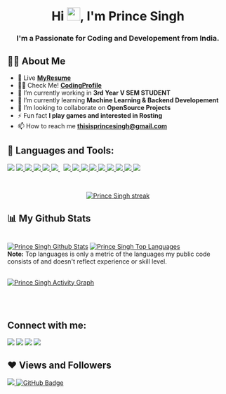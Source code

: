 


<h1 align="center">Hi <img src="https://raw.githubusercontent.com/MartinHeinz/MartinHeinz/master/wave.gif" width="30px">, I'm <b>Prince Singh</b></h1>
<h3 align="center"><b>I'm a Passionate for Coding and Developement from India.</b></h3>


<!-- <img align="right" alt="Coding" width="400" src="bn.gif"> -->


## 🙋‍♂️ About Me
- 📔 Live [**MyResume**](https://princesinghhub.github.io/MYWebResume/)
- 👨‍💻 Check Me! [**CodingProfile**](https://princesinghhub.github.io/MyCodingProfiles/)
- 🔭 I’m currently working in **3rd Year V SEM STUDENT**
- 📘 I’m currently learning **Machine Learning & Backend Developement**
- 👯 I’m looking to collaborate on **OpenSource Projects**
- ⚡ Fun fact **I play games and interested in Rosting**
- 📫 How to reach me **thisisprincesingh@gmail.com**

## 🚀 Languages and Tools:

<p align="left"> 
    <img src="https://img.icons8.com/color/96/000000/python--v1.png"/>
    <a href="https://www.java.com" target="_blank"> <img src="https://img.icons8.com/color/96/000000/java-coffee-cup-logo--v1.png"/> </a>
    <a href="https://www.w3.org/html/" target="_blank"> <img src="https://img.icons8.com/color/96/000000/html-5--v1.png"/> </a> 
    <a href="https://www.w3schools.com/css/" target="_blank"> <img src="https://img.icons8.com/color/96/000000/css3.png"/> </a> 
    <a href="https://getbootstrap.com" target="_blank"> <img src="https://img.icons8.com/color/96/000000/bootstrap.png"/> </a> 
    <a style="padding-right:8px;" href="https://www.mysql.com/" target="_blank"> <img src="https://img.icons8.com/color/96/000000/mysql-logo.png"/> </a>
    <a href="https://git-scm.com/" target="_blank"> <img src="https://img.icons8.com/color/96/000000/git.png"/> </a>
    <a href="https://git-scm.com/" target="_blank"> <img src="https://img.icons8.com/ios-filled/100/000000/github.png"/> </a> 
    <a href="https://git-scm.com/" target="_blank"> <img src="https://img.icons8.com/color/96/000000/pycharm.png"/> </a>
    <a href="https://git-scm.com/" target="_blank"> <img src="https://img.icons8.com/color/96/000000/intellij-idea.png"/> </a>
    <a href="https://git-scm.com/" target="_blank"> <img src="https://img.icons8.com/color/96/000000/visual-studio--v2.png"/> </a>
    <a href="https://git-scm.com/" target="_blank"> <img src="https://img.icons8.com/color/96/000000/linux--v1.png"/> </a> 
    <a href="https://git-scm.com/" target="_blank"> <img src="https://img.icons8.com/ios-filled/100/000000/django.png"/> </a> 
    <a href="https://git-scm.com/" target="_blank"> <img src="https://img.icons8.com/color/96/000000/c-sharp-logo-2.png"/> </a>
    <a href="https://git-scm.com/" target="_blank"> <img src="https://img.icons8.com/color/96/000000/adobe-photoshop--v1.png"/> </a>  
    <!-- <img src="https://img.icons8.com/ios-filled/100/000000/github.png"/> -->
</p>

<!-- [![React Badge](https://img.shields.io/badge/-React-61DBFB?style=for-the-badge&labelColor=black&logo=react&logoColor=61DBFB)](#)  [![Javascript Badge](https://img.shields.io/badge/-Javascript-F0DB4F?style=for-the-badge&labelColor=black&logo=javascript&logoColor=F0DB4F)](#) [![Typescript Badge](https://img.shields.io/badge/-Typescript-007acc?style=for-the-badge&labelColor=black&logo=typescript&logoColor=007acc)](#) [![Nodejs Badge](https://img.shields.io/badge/-Nodejs-3C873A?style=for-the-badge&labelColor=black&logo=node.js&logoColor=3C873A)](#) [![GraphQL Badge](https://img.shields.io/badge/-GraphQl-e535ab?style=for-the-badge&labelColor=black&logo=node.js&logoColor=e535ab)](#) -->
<br/>

<p align="center">
    <a href="https://https://github.com/PrinceSinghhub/github-readme-streak-stats">
        <img title="🔥 Get streak stats for your profile at git.io/streak-stats" alt="Prince Singh streak" src="https://github-readme-streak-stats.herokuapp.com/?user=PrinceSinghhub&theme=black-ice&hide_border=true&stroke=0000&background=060A0CD0"/>
    </a>
</p>

## 📊 My Github Stats

   <br/>
    <a href="https://github.com/PrinceSinghhub/github-readme-stats"><img alt="Prince Singh Github Stats" src="https://github-readme-stats.vercel.app/api?username=PrinceSinghhub&show_icons=true&count_private=true&theme=react&hide_border=true&bg_color=0D1117" /></a>
  <a href="https://github.com/PrinceSinghhub/github-readme-stats"><img alt="Prince Singh Top Languages" src="https://github-readme-stats.vercel.app/api/top-langs/?username=PrinceSinghhub&langs_count=8&count_private=true&layout=compact&theme=react&hide_border=true&bg_color=0D1117" /></a>
  <br/>
  <b>Note:</b> Top languages is only a metric of the languages my public code consists of and doesn't reflect experience or skill level.


<br/>
<br/>

<a href="https://github.com/PrinceSinghhub/github-readme-activity-graph"><img alt="Prince Singh Activity Graph" src="https://activity-graph.herokuapp.com/graph?username=PrinceSinghhub&bg_color=0D1117&color=5BCDEC&line=5BCDEC&point=FFFFFF&hide_border=true" /></a>

<br/>
<br/>

## Connect with me:
<p align="left">

<a href = "#"><img src="https://img.icons8.com/fluent/48/000000/linkedin.png"/></a>
<a href = "#"><img src="https://img.icons8.com/fluent/48/000000/twitter.png"/></a>
<a href = "#"><img src="https://img.icons8.com/fluent/48/000000/instagram-new.png"/></a>
<a href = "#"><img src="https://img.icons8.com/color/48/000000/youtube-play.png"/></a>

</p>

## ❤ Views and Followers
<a href="https://github.com/Meghna-DAS/github-profile-views-counter">
    <img src="https://komarev.com/ghpvc/?username=PrinceSinghhub">
</a>
<a href="https://github.com/PrinceSinghhub?tab=followers"><img src="https://img.shields.io/github/followers/PrinceSinghhub?label=Followers&style=social" alt="GitHub Badge"></a>
